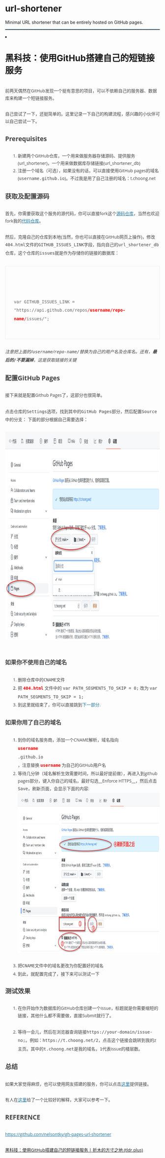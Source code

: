 # url-shortener
Minimal URL shortener that can be entirely hosted on GitHub pages.
<hr style="height:1px;border:none;border-top:1px dashed #0066CC;">
<li><h1>黑科技：使用GitHub搭建自己的短链接服务</h1>
</li>
<div>
<br>
</div>
<div>
<p style="margin: 0px 0px 1.71429rem; padding: 0px; border: 0px; vertical-align: baseline; line-height: 1.71429; color: rgb(68, 68, 68); font-family: &quot;Open Sans&quot;, Helvetica, Arial, sans-serif;">前两天偶然在GitHub发现一个挺有意思的项目，可以不依赖自己的服务器、数据库来构建一个短链接服务。</p>
<p style="margin: 0px 0px 1.71429rem; padding: 0px; border: 0px; vertical-align: baseline; line-height: 1.71429; color: rgb(68, 68, 68); font-family: &quot;Open Sans&quot;, Helvetica, Arial, sans-serif;">自己尝试了一下，还挺简单的。这里记录一下自己的构建流程，感兴趣的小伙伴可以自己尝试一下。</p>
<h2 id="prerequisites" style="margin: 1.71429rem 0px; padding: 0px; border: 0px; font-size: 1.28571rem; vertical-align: baseline; clear: both; line-height: 1.6; color: rgb(68, 68, 68); font-family: &quot;Open Sans&quot;, Helvetica, Arial, sans-serif;">Prerequisites</h2>
<ol style="margin: 0px 0px 1.71429rem; padding: 0px; border: 0px; vertical-align: baseline; list-style-position: outside; list-style-image: initial; line-height: 1.71429; color: rgb(68, 68, 68); font-family: &quot;Open Sans&quot;, Helvetica, Arial, sans-serif;">
<li style="margin: 0px 0px 0px 2.57143rem; padding: 0px; border: 0px; vertical-align: baseline;">新建两个GitHub仓库，一个用来做服务器存储源码、提供服务(url_shortener)，一个用来做数据库存储链接(url_shortener_db)</li>
<li style="margin: 0px 0px 0px 2.57143rem; padding: 0px; border: 0px; vertical-align: baseline;">注册一个域名（可选），如果没有的话，可以直接使用GitHub pages的域名(<code style="margin: 0px; padding: 0px; border: 0px; font-size: 0.857143rem; vertical-align: baseline; font-family: Consolas, Monaco, &quot;Lucida Console&quot;, monospace; line-height: 2;">username.github.io</code>)。不过我是用了自己注册的域名：t.choong.net</li>
</ol>
<h2 id="_1" style="margin: 1.71429rem 0px; padding: 0px; border: 0px; font-size: 1.28571rem; vertical-align: baseline; clear: both; line-height: 1.6; color: rgb(68, 68, 68); font-family: &quot;Open Sans&quot;, Helvetica, Arial, sans-serif;">获取及配置源码</h2>
<p style="margin: 0px 0px 1.71429rem; padding: 0px; border: 0px; vertical-align: baseline; line-height: 1.71429; color: rgb(68, 68, 68); font-family: &quot;Open Sans&quot;, Helvetica, Arial, sans-serif;">首先，你需要获取这个服务的源代码，你可以直接fork这个<a href="https://github.com/nelsontky/gh-pages-url-shortener" style="margin: 0px; padding: 0px; border: 0px; vertical-align: baseline; outline: none; color: rgb(33, 117, 155);">源码仓库</a>，当然也欢迎fork我的<a href="https://github.com/inchoong/url-shortener" style="margin: 0px; padding: 0px; border: 0px; vertical-align: baseline; outline: none; color: rgb(33, 117, 155);">代码仓库</a>。</p>
<p style="margin: 0px 0px 1.71429rem; padding: 0px; border: 0px; vertical-align: baseline; line-height: 1.71429; color: rgb(68, 68, 68); font-family: &quot;Open Sans&quot;, Helvetica, Arial, sans-serif;">然后，克隆自己的仓库到本地(当然，你也可以直接在GitHub网页上操作)，修改<code style="margin: 0px; padding: 0px; border: 0px; font-size: 0.857143rem; vertical-align: baseline; font-family: Consolas, Monaco, &quot;Lucida Console&quot;, monospace; line-height: 2;">404.html</code>文件的<code style="margin: 0px; padding: 0px; border: 0px; font-size: 0.857143rem; vertical-align: baseline; font-family: Consolas, Monaco, &quot;Lucida Console&quot;, monospace; line-height: 2;">GITHUB_ISSUES_LINK</code>字段，指向自己的<code style="margin: 0px; padding: 0px; border: 0px; font-size: 0.857143rem; vertical-align: baseline; font-family: Consolas, Monaco, &quot;Lucida Console&quot;, monospace; line-height: 2;">url_shortener_db</code>仓库，这个仓库的<code style="margin: 0px; padding: 0px; border: 0px; font-size: 0.857143rem; vertical-align: baseline; font-family: Consolas, Monaco, &quot;Lucida Console&quot;, monospace; line-height: 2;">issues</code>就是作为存储你的链接的数据库：</p>
<div class="codehilite" style="margin: 0px; padding: 0px; border: 0px; vertical-align: baseline; background-image: initial; background-position: initial; background-size: initial; background-repeat: initial; background-attachment: initial; background-origin: initial; background-clip: initial; font-family: &quot;Open Sans&quot;, Helvetica, Arial, sans-serif;">
<pre style="margin-top: 1.71429rem; margin-bottom: 1.71429rem; padding: 1.71429rem; border: 1px solid rgb(237, 237, 237); font-size: 0.857143rem; vertical-align: baseline; font-family: Consolas, Monaco, &quot;Lucida Console&quot;, monospace; line-height: 1.71429; overflow: auto;">
<span style="margin: 0px; padding: 0px; border: 0px; font-size: 12px; vertical-align: baseline; color: rgb(102, 102, 102); border-style: initial; border-color: initial; border-image: initial;">
</span>
<code style="margin: 0px; padding: 0px; border: 0px; font-size: 0.857143rem; vertical-align: baseline; font-family: Consolas, Monaco, &quot;Lucida Console&quot;, monospace; line-height: 2; display: block;">
<span style="color: rgb(102, 102, 102);">var GITHUB_ISSUES_LINK = "https://api.github.com/repos</span><span style="color: rgb(255, 0, 0);">/<span style="font-weight: bold;">username/repo-name</span>/</span><span style="color: rgb(102, 102, 102);">issues/";</span>
</code>
</pre>
</div>
<p style="margin: 0px 0px 1.71429rem; padding: 0px; border: 0px; vertical-align: baseline; line-height: 1.71429; color: rgb(68, 68, 68); font-family: &quot;Open Sans&quot;, Helvetica, Arial, sans-serif;">
<em style="margin: 0px; padding: 0px; border: 0px; vertical-align: baseline;">注意把上面的/<code style="margin: 0px; padding: 0px; border: 0px; font-size: 0.857143rem; vertical-align: baseline; font-family: Consolas, Monaco, &quot;Lucida Console&quot;, monospace; line-height: 2;">username</code>/<code style="margin: 0px; padding: 0px; border: 0px; font-size: 0.857143rem; vertical-align: baseline; font-family: Consolas, Monaco, &quot;Lucida Console&quot;, monospace; line-height: 2;">repo-name/</code>替换为自己的用户名及仓库名。还有，<strong style="margin: 0px; padding: 0px; border: 0px; vertical-align: baseline;">最后的<code style="margin: 0px; padding: 0px; border: 0px; font-size: 0.857143rem; vertical-align: baseline; font-family: Consolas, Monaco, &quot;Lucida Console&quot;, monospace; line-height: 2;">/</code>不要漏掉</strong>，这是获取链接的关键</em>
</p>
<h2 id="github-pages" style="margin: 1.71429rem 0px; padding: 0px; border: 0px; font-size: 1.28571rem; vertical-align: baseline; clear: both; line-height: 1.6; color: rgb(68, 68, 68); font-family: &quot;Open Sans&quot;, Helvetica, Arial, sans-serif;">配置GitHub Pages</h2>
<p style="margin: 0px 0px 1.71429rem; padding: 0px; border: 0px; vertical-align: baseline; line-height: 1.71429; color: rgb(68, 68, 68); font-family: &quot;Open Sans&quot;, Helvetica, Arial, sans-serif;">接下来就是配置Github Pages了，这部分也很简单。</p>
<p style="margin: 0px 0px 1.71429rem; padding: 0px; border: 0px; vertical-align: baseline; line-height: 1.71429; color: rgb(68, 68, 68); font-family: &quot;Open Sans&quot;, Helvetica, Arial, sans-serif;">点击仓库的<code style="margin: 0px; padding: 0px; border: 0px; font-size: 0.857143rem; vertical-align: baseline; font-family: Consolas, Monaco, &quot;Lucida Console&quot;, monospace; line-height: 2;">Settings</code>选项，找到其中的<code style="margin: 0px; padding: 0px; border: 0px; font-size: 0.857143rem; vertical-align: baseline; font-family: Consolas, Monaco, &quot;Lucida Console&quot;, monospace; line-height: 2;">GitHub Pages</code>部分，然后配置<code style="margin: 0px; padding: 0px; border: 0px; font-size: 0.857143rem; vertical-align: baseline; font-family: Consolas, Monaco, &quot;Lucida Console&quot;, monospace; line-height: 2;">Source</code>中的分支： 下面的部分根据自己需要选择：</p>
<img src="https://github.com/inchoong/url-shortener/blob/main/img/img-1.jpg?raw=true" style="width: 1182px; height: 676px;" id="img_insert_164981452323107406928859817099" modifysize="48%" diffpixels="7px" scalingmode="zoom">
<br>
<p style="margin: 0px 0px 1.71429rem; padding: 0px; border: 0px; vertical-align: baseline; line-height: 1.71429; color: rgb(68, 68, 68); font-family: &quot;Open Sans&quot;, Helvetica, Arial, sans-serif;">
<br>
</p>
<h3 id="_2" style="margin: 1.71429rem 0px; padding: 0px; border: 0px; font-size: 1.14286rem; vertical-align: baseline; clear: both; line-height: 1.84615; color: rgb(68, 68, 68); font-family: &quot;Open Sans&quot;, Helvetica, Arial, sans-serif;">如果你不使用自己的域名</h3>
<ol style="margin: 0px 0px 1.71429rem; padding: 0px; border: 0px; vertical-align: baseline; list-style-position: outside; list-style-image: initial; line-height: 1.71429; font-family: &quot;Open Sans&quot;, Helvetica, Arial, sans-serif;">
<li style="color: rgb(68, 68, 68); margin: 0px 0px 0px 2.57143rem; padding: 0px; border: 0px; vertical-align: baseline;">删除仓库中的<code style="margin: 0px; padding: 0px; border: 0px; font-size: 0.857143rem; vertical-align: baseline; font-family: Consolas, Monaco, &quot;Lucida Console&quot;, monospace; line-height: 2;">CNAME</code>文件</li>
<li style="margin: 0px 0px 0px 2.57143rem; padding: 0px; border: 0px; vertical-align: baseline;">
<span style="color: rgb(68, 68, 68);">把</span>
<code style="margin: 0px; padding: 0px; border: 0px; font-size: 0.857143rem; vertical-align: baseline; font-family: Consolas, Monaco, &quot;Lucida Console&quot;, monospace; line-height: 2; color: rgb(255, 0, 0); font-weight: bold;">404.html</code>
<span style="color: rgb(68, 68, 68);">文件中的</span>
<code style="color: rgb(68, 68, 68); margin: 0px; padding: 0px; border: 0px; font-size: 0.857143rem; vertical-align: baseline; font-family: Consolas, Monaco, &quot;Lucida Console&quot;, monospace; line-height: 2;">var PATH_SEGMENTS_TO_SKIP = 0;</code>
<span style="color: rgb(68, 68, 68);">改为</span>
<code style="color: rgb(68, 68, 68); margin: 0px; padding: 0px; border: 0px; font-size: 0.857143rem; vertical-align: baseline; font-family: Consolas, Monaco, &quot;Lucida Console&quot;, monospace; line-height: 2;">var PATH_SEGMENTS_TO_SKIP = 1;</code>
</li>
<li style="color: rgb(68, 68, 68); margin: 0px 0px 0px 2.57143rem; padding: 0px; border: 0px; vertical-align: baseline;">到这里就结束了，你可以直接跳到<span style="border-style: initial; border-color: initial; border-image: initial; outline-color: initial; outline-width: initial; color: rgb(33, 117, 155);">下一部分.</span>
</li>
</ol>
<h3 id="_3" style="margin: 1.71429rem 0px; padding: 0px; border: 0px; font-size: 1.14286rem; vertical-align: baseline; clear: both; line-height: 1.84615; color: rgb(68, 68, 68); font-family: &quot;Open Sans&quot;, Helvetica, Arial, sans-serif;">如果你用了自己的域名</h3>
<ol style="margin: 0px 0px 1.71429rem; padding: 0px; border: 0px; vertical-align: baseline; list-style-position: outside; list-style-image: initial; line-height: 1.71429; font-family: &quot;Open Sans&quot;, Helvetica, Arial, sans-serif;">
<li style="margin: 0px 0px 0px 2.57143rem; padding: 0px; border: 0px; vertical-align: baseline;">
<span style="color: rgb(68, 68, 68);">到你的域名服务商，添加一个CNAME解析，域名指向</span>
<code style="margin: 0px; padding: 0px; border: 0px; font-size: 0.857143rem; vertical-align: baseline; font-family: Consolas, Monaco, &quot;Lucida Console&quot;, monospace; line-height: 2;">
<span style="color: rgb(255, 0, 0); font-weight: bold;">username</span>
<span style="color: rgb(68, 68, 68);">.github.io</span>
</code>
<span style="color: rgb(68, 68, 68);">，注意替换</span>
<code style="margin: 0px; padding: 0px; border: 0px; font-size: 0.857143rem; vertical-align: baseline; font-family: Consolas, Monaco, &quot;Lucida Console&quot;, monospace; line-height: 2; font-weight: bold; color: rgb(255, 0, 0);">username</code>
<span style="color: rgb(68, 68, 68);">为自己的GitHub用户名</span>
</li>
<li style="color: rgb(68, 68, 68); margin: 0px 0px 0px 2.57143rem; padding: 0px; border: 0px; vertical-align: baseline;">等待几分钟（域名解析生效需要时间，所以最好提前做），再进入到github pages部分，键入你自己的域名，最好勾选__Enforce HTTPS__，然后点击<code style="margin: 0px; padding: 0px; border: 0px; font-size: 0.857143rem; vertical-align: baseline; font-family: Consolas, Monaco, &quot;Lucida Console&quot;, monospace; line-height: 2;">Save</code>，刷新页面，会显示下面的内容:&nbsp;<br>
<img src="https://github.com/inchoong/url-shortener/blob/main/img/img-2.jpg?raw=true" style="width: 888px; height: 516px;" id="img_insert_164981481355605010207404603817" modifysize="36%" diffpixels="3px" scalingmode="zoom">
<br>
<br>
</li>
<li style="color: rgb(68, 68, 68); margin: 0px 0px 0px 2.57143rem; padding: 0px; border: 0px; vertical-align: baseline;">把<code style="margin: 0px; padding: 0px; border: 0px; font-size: 0.857143rem; vertical-align: baseline; font-family: Consolas, Monaco, &quot;Lucida Console&quot;, monospace; line-height: 2;">CNAME</code>文件中的域名更改为你配置好的域名</li>
<li style="color: rgb(68, 68, 68); margin: 0px 0px 0px 2.57143rem; padding: 0px; border: 0px; vertical-align: baseline;">到此，就配置完成了，接下来可以测试一下</li>
</ol>
<h2 id="_4" style="margin: 1.71429rem 0px; padding: 0px; border: 0px; font-size: 1.28571rem; vertical-align: baseline; clear: both; line-height: 1.6; color: rgb(68, 68, 68); font-family: &quot;Open Sans&quot;, Helvetica, Arial, sans-serif;">测试效果</h2>
<ol style="margin: 0px 0px 1.71429rem; padding: 0px; border: 0px; vertical-align: baseline; list-style-position: outside; list-style-image: initial; line-height: 1.71429; color: rgb(68, 68, 68); font-family: &quot;Open Sans&quot;, Helvetica, Arial, sans-serif;">
<li style="margin: 0px 0px 0px 2.57143rem; padding: 0px; border: 0px; vertical-align: baseline;">
<p style="margin: 0px 0px 1.71429rem; padding: 0px; border: 0px; vertical-align: baseline; line-height: 1.71429;">在你开始作为数据库的GitHub仓库创建一个issue，标题就是你需要缩短的链接，其他什么都不需要做，直接Submit就行了。</p>
</li>
<li style="margin: 0px 0px 0px 2.57143rem; padding: 0px; border: 0px; vertical-align: baseline;">
<p style="margin: 0px 0px 1.71429rem; padding: 0px; border: 0px; vertical-align: baseline; line-height: 1.71429;">等待一会儿，然后在浏览器查询链接<code style="margin: 0px; padding: 0px; border: 0px; font-size: 0.857143rem; vertical-align: baseline; font-family: Consolas, Monaco, &quot;Lucida Console&quot;, monospace; line-height: 2;">https://your-domain/issue-no;</code>。例如：<code style="margin: 0px; padding: 0px; border: 0px; font-size: 0.857143rem; vertical-align: baseline; font-family: Consolas, Monaco, &quot;Lucida Console&quot;, monospace; line-height: 2;">https://t.choong.net/2</code>，点击这个链接会跳转到我的z主页。其中的<code style="margin: 0px; padding: 0px; border: 0px; font-size: 0.857143rem; vertical-align: baseline; font-family: Consolas, Monaco, &quot;Lucida Console&quot;, monospace; line-height: 2;">t.choong.net</code>是我的域名，<code style="margin: 0px; padding: 0px; border: 0px; font-size: 0.857143rem; vertical-align: baseline; font-family: Consolas, Monaco, &quot;Lucida Console&quot;, monospace; line-height: 2;">1</code>代表issue的楼层数。</p>
</li>
</ol>
<h2 id="_5" style="margin: 1.71429rem 0px; padding: 0px; border: 0px; font-size: 1.28571rem; vertical-align: baseline; clear: both; line-height: 1.6; color: rgb(68, 68, 68); font-family: &quot;Open Sans&quot;, Helvetica, Arial, sans-serif;">总结</h2>
<p style="margin: 0px 0px 1.71429rem; padding: 0px; border: 0px; vertical-align: baseline; line-height: 1.71429; color: rgb(68, 68, 68); font-family: &quot;Open Sans&quot;, Helvetica, Arial, sans-serif;">如果大家觉得麻烦，也可以使用网友搭建的服务，你可以点击<a href="https://github.com/baddate/url_shortener_db/issues/new" style="margin: 0px; padding: 0px; border: 0px; vertical-align: baseline; outline: none; color: rgb(33, 117, 155);">这里</a>提供链接。</p>
<p style="margin: 0px 0px 1.71429rem; padding: 0px; border: 0px; vertical-align: baseline; line-height: 1.71429; color: rgb(68, 68, 68); font-family: &quot;Open Sans&quot;, Helvetica, Arial, sans-serif;">有人在<a href="https://github.com/nelsontky/gh-pages-url-shortener/issues/5#issuecomment-728040879" style="margin: 0px; padding: 0px; border: 0px; vertical-align: baseline; outline: none; color: rgb(33, 117, 155);">这里</a>给了一个比较好的解释，大家可以参考一下。</p>
<h2 id="reference" style="margin: 1.71429rem 0px; padding: 0px; border: 0px; font-size: 1.28571rem; vertical-align: baseline; clear: both; line-height: 1.6; color: rgb(68, 68, 68); font-family: &quot;Open Sans&quot;, Helvetica, Arial, sans-serif;">REFERENCE</h2>
<p style="margin: 0px 0px 1.71429rem; padding: 0px; border: 0px; vertical-align: baseline; line-height: 1.71429; color: rgb(68, 68, 68); font-family: &quot;Open Sans&quot;, Helvetica, Arial, sans-serif;">
<a href="https://github.com/nelsontky/gh-pages-url-shortener" style="margin: 0px; padding: 0px; border: 0px; vertical-align: baseline; outline: none; color: rgb(33, 117, 155);">https://github.com/nelsontky/gh-pages-url-shortener</a>
</p>
<p style="margin: 0px 0px 1.71429rem; padding: 0px; border: 0px; vertical-align: baseline; line-height: 1.71429; color: rgb(68, 68, 68); font-family: &quot;Open Sans&quot;, Helvetica, Arial, sans-serif;">
<a href="https://blog.tldr.plus/post/2021/6/20/12.html">黑科技：使用GitHub搭建自己的短链接服务 | 折木的方寸之地 (tldr.plus)</a>
</p>
</div>
